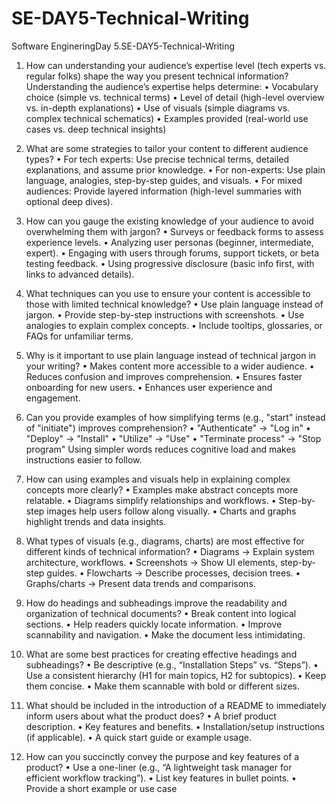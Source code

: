 # SE-DAY5-Technical-Writing
Software EngineringDay 5.SE-DAY5-Technical-Writing


1. How can understanding your audience’s expertise level (tech experts vs. regular folks) shape the way you present technical information?
Understanding the audience’s expertise helps determine:
•	Vocabulary choice (simple vs. technical terms)
•	Level of detail (high-level overview vs. in-depth explanations)
•	Use of visuals (simple diagrams vs. complex technical schematics)
•	Examples provided (real-world use cases vs. deep technical insights)

2. What are some strategies to tailor your content to different audience types?
•	For tech experts: Use precise technical terms, detailed explanations, and assume prior knowledge.
•	For non-experts: Use plain language, analogies, step-by-step guides, and visuals.
•	For mixed audiences: Provide layered information (high-level summaries with optional deep dives).

3. How can you gauge the existing knowledge of your audience to avoid overwhelming them with jargon?
•	Surveys or feedback forms to assess experience levels.
•	Analyzing user personas (beginner, intermediate, expert).
•	Engaging with users through forums, support tickets, or beta testing feedback.
•	Using progressive disclosure (basic info first, with links to advanced details).

4. What techniques can you use to ensure your content is accessible to those with limited technical knowledge?
•	Use plain language instead of jargon.
•	Provide step-by-step instructions with screenshots.
•	Use analogies to explain complex concepts.
•	Include tooltips, glossaries, or FAQs for unfamiliar terms.

5. Why is it important to use plain language instead of technical jargon in your writing?
•	Makes content more accessible to a wider audience.
•	Reduces confusion and improves comprehension.
•	Ensures faster onboarding for new users.
•	Enhances user experience and engagement.

6. Can you provide examples of how simplifying terms (e.g., "start" instead of "initiate") improves comprehension?
•	"Authenticate" → "Log in"
•	"Deploy" → "Install"
•	"Utilize" → "Use"
•	"Terminate process" → "Stop program"
Using simpler words reduces cognitive load and makes instructions easier to follow.

7. How can using examples and visuals help in explaining complex concepts more clearly?
•	Examples make abstract concepts more relatable.
•	Diagrams simplify relationships and workflows.
•	Step-by-step images help users follow along visually.
•	Charts and graphs highlight trends and data insights.

8. What types of visuals (e.g., diagrams, charts) are most effective for different kinds of technical information?
•	Diagrams → Explain system architecture, workflows.
•	Screenshots → Show UI elements, step-by-step guides.
•	Flowcharts → Describe processes, decision trees.
•	Graphs/charts → Present data trends and comparisons.

9. How do headings and subheadings improve the readability and organization of technical documents?
•	Break content into logical sections.
•	Help readers quickly locate information.
•	Improve scannability and navigation.
•	Make the document less intimidating.

10. What are some best practices for creating effective headings and subheadings?
•	Be descriptive (e.g., “Installation Steps” vs. “Steps”).
•	Use a consistent hierarchy (H1 for main topics, H2 for subtopics).
•	Keep them concise.
•	Make them scannable with bold or different sizes.

11. What should be included in the introduction of a README to immediately inform users about what the product does?
•	A brief product description.
•	Key features and benefits.
•	Installation/setup instructions (if applicable).
•	A quick start guide or example usage.

12. How can you succinctly convey the purpose and key features of a product?
•	Use a one-liner (e.g., “A lightweight task manager for efficient workflow tracking”).
•	List key features in bullet points.
•	Provide a short example or use case


